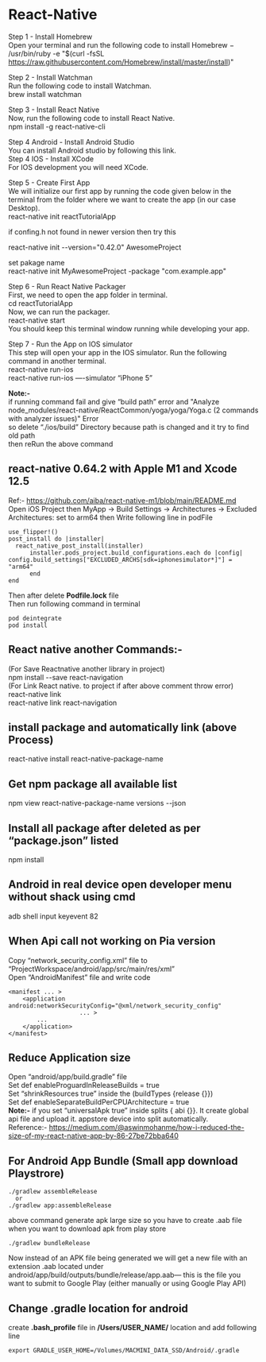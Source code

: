 # React-Native

Step 1 - Install Homebrew  
Open your terminal and run the following code to install Homebrew −  
/usr/bin/ruby -e "$(curl -fsSL https://raw.githubusercontent.com/Homebrew/install/master/install)"  

Step 2 - Install Watchman  
Run the following code to install Watchman.  
brew install watchman  

Step 3 - Install React Native  
Now, run the following code to install React Native.  
npm install -g react-native-cli  

Step 4 Android - Install Android Studio  
You can install Android studio by following this link.  
Step 4 IOS - Install XCode  
For IOS development you will need XCode.  

Step 5 - Create First App  
We will initialize our first app by running the code given below in the terminal from the folder where we want to create the app (in our case Desktop).  
react-native init reactTutorialApp  

if confing.h not found in newer version then try this  

react-native init --version="0.42.0" AwesomeProject  

set pakage name  
react-native init MyAwesomeProject -package "com.example.app"  


Step 6 - Run React Native Packager  
First, we need to open the app folder in terminal.  
cd reactTutorialApp  
Now, we can run the packager.  
react-native start  
You should keep this terminal window running while developing your app.  

Step 7 - Run the App on IOS simulator  
This step will open your app in the IOS simulator. Run the following command in another terminal.  
react-native run-ios  
react-native run-ios —-simulator “iPhone 5”  

**Note:-**  
if running command fail and give “build path” error and "Analyze node_modules/react-native/ReactCommon/yoga/yoga/Yoga.c (2 commands with analyzer issues)" Error  
so delete “./ios/build” Directory because path is changed and it try to find old path  
then reRun the above command  


## react-native 0.64.2 with Apple M1 and Xcode 12.5
Ref:- https://github.com/aiba/react-native-m1/blob/main/README.md  
Open iOS Project then MyApp -> Build Settings -> Architectures -> Excluded Architectures: set to arm64 
then Write following line in podFile
```
use_flipper!()
post_install do |installer|
  react_native_post_install(installer)
      installer.pods_project.build_configurations.each do |config| config.build_settings["EXCLUDED_ARCHS[sdk=iphonesimulator*]"] =  "arm64"
      end
end
```
Then after delete **Podfile.lock** file  
Then run following command in terminal
```
pod deintegrate
pod install
```

## React native another Commands:-  
(For Save Reactnative another library in project)  
npm install --save react-navigation  
(For Link React native. to project if after above comment throw error)  
react-native link  
react-native link react-navigation  
  
## install package and automatically link (above Process)  
react-native install react-native-package-name  


## Get npm package all available list  
npm view react-native-package-name versions  --json  



## Install all package after deleted as per “package.json” listed  
npm install  



## Android in real device open developer menu without shack using cmd  
adb shell input keyevent 82  



## When Api call not working on Pia version  
Copy “network_security_config.xml” file to “ProjectWorkspace/android/app/src/main/res/xml”  
Open “AndroidManifest” file and write code  
```
<manifest ... >  
    <application android:networkSecurityConfig="@xml/network_security_config"  
                    ... >  
        ...  
    </application>  
</manifest>  
```


## Reduce Application size  
Open “android/app/build.gradle” file  
Set def enableProguardInReleaseBuilds = true  
Set “shrinkResources true” inside the (buildTypes {release {}})  
Set def enableSeparateBuildPerCPUArchitecture = true  
**Note:-** if you set “universalApk true” inside splits { abi {}}. It create global api file and upload it. appstore device into split automatically.  
Reference:- https://medium.com/@aswinmohanme/how-i-reduced-the-size-of-my-react-native-app-by-86-27be72bba640  


## For Android App Bundle (Small app download Playstrore)
```
./gradlew assembleRelease     
  or
./gradlew app:assembleRelease
```
above command generate apk large size so you have to create .aab file when you want to download apk from play store  
```
./gradlew bundleRelease    
```
Now instead of an APK file being generated we will get a new file with an extension .aab located under android/app/build/outputs/bundle/release/app.aab— this is the file you want to submit to Google Play (either manually or using Google Play API)


## Change .gradle location for android
create **.bash_profile** file in **/Users/USER_NAME/** location and add following line   
```
export GRADLE_USER_HOME=/Volumes/MACMINI_DATA_SSD/Android/.gradle
```


